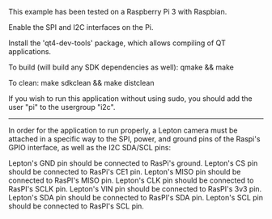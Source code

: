 This example has been tested on a Raspberry Pi 3 with Raspbian.

Enable the SPI and I2C interfaces on the Pi.

Install the 'qt4-dev-tools' package, which allows compiling of QT applications.

To build (will build any SDK dependencies as well):
qmake && make

To clean:
make sdkclean && make distclean

If you wish to run this application without using sudo, you should add the user "pi" to the usergroup "i2c".

----

In order for the application to run properly, a Lepton camera must be attached in a specific way to the SPI, power, and ground pins of the Raspi's GPIO interface, as well as the I2C SDA/SCL pins:

Lepton's GND pin should be connected to RasPi's ground.
Lepton's CS pin should be connected to RasPi's CE1 pin.
Lepton's MISO pin should be connected to RasPI's MISO pin.
Lepton's CLK pin should be connected to RasPI's SCLK pin.
Lepton's VIN pin should be connected to RasPI's 3v3 pin.
Lepton's SDA pin should be connected to RasPI's SDA pin.
Lepton's SCL pin should be connected to RasPI's SCL pin.

